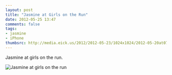 ```yaml
---
layout: post
title: "Jasmine at Girls on the Run"
date: 2012-05-25 13:47
comments: false
tags: 
- jasmine
- iPhone
thumbsrc: http://media.eick.us/2012/2012-05-23/1024x1024/2012-05-20at07.04.59.jpg
---
```

Jasmine at girls on the run.



![Jasmine at girls on the run](http://media.eick.us/media/photographs/2012/2012-05-23/2012-05-20at07.04.59.jpg)

